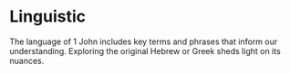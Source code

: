 # Linguistic

The language of 1 John includes key terms and phrases that inform our understanding. Exploring the original Hebrew or Greek sheds light on its nuances.

